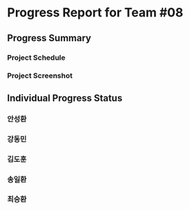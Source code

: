# Progress Report for Team #08  

## Progress Summary

### Project Schedule

### Project Screenshot

## Individual Progress Status
### 안성환

### 강동민

### 김도훈

### 송일환

### 최승환
